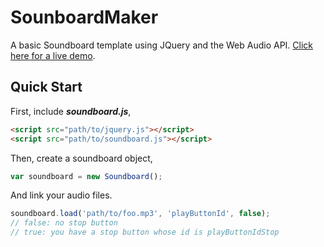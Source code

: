 # SounboardMaker
A basic Soundboard template using JQuery and the Web Audio API.
[Click here for a live demo](http://christophep.github.io/SoundboardMaker/ "SounboardMaker demo").

## Quick Start
First, include ***soundboard.js***,
```html
<script src="path/to/jquery.js"></script>
<script src="path/to/soundboard.js"></script>
```

Then, create a soundboard object,
```javascript
var soundboard = new Soundboard();
```

And link your audio files.
```javascript
soundboard.load('path/to/foo.mp3', 'playButtonId', false);
// false: no stop button
// true: you have a stop button whose id is playButtonIdStop
```